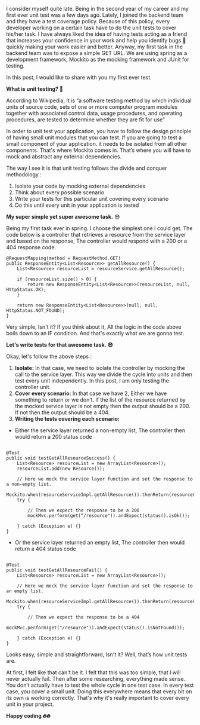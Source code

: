 I consider myself quite late. Being in the second year of my career and my first ever unit test was a few days ago. Lately, I joined the backend team and they have a test coverage policy. Because of this policy, every developer working on a certain task have to do the unit tests to cover his/her task. I have always liked the idea of having tests acting as a friend that increases your confidence in your work and help you identify bugs 🐞 quickly making your work easier and better. Anyway, my first task in the backend team was to expose a simple GET URL. We are using spring as a development framework, Mockito as the mocking framework and JUnit for testing.

In this post, I would like to share with you my first ever test.

**What is unit testing? 🤔**

According to Wikipedia, It is “a software testing method by which individual units of source code, sets of one or more computer program modules together with associated control data, usage procedures, and operating procedures, are tested to determine whether they are fit for use”

In order to unit test your application, you have to follow the design principle of having small unit modules that you can test. If you are going to test a small component of your application. it needs to be isolated from all other components. That's where Mockito comes in. That’s where you will have to mock and abstract any external dependencies.

The way I see it is that unit testing follows the divide and conquer methodology :

1. Isolate your code by mocking external dependencies
2. Think about every possible scenario
3. Write your tests for this particular unit covering every scenario
4. Do this until every unit in your application is tested

**My super simple yet super awesome task.** 😎

Being my first task ever in spring. I choose the simplest one I could get. The code below is a controller that retrieves a resource from the service layer and based on the response, The controller would respond with a 200 or a 404 response code.

```
@RequestMapping(method = RequestMethod.GET)
public ResponseEntity<List<Resource>> getAllResource() {
    List<Resource> resourceList = resourceService.getAllResource();

    if (resourceList.size() > 0) {
        return new ResponseEntity<List<Resource>>(resourceList, null, HttpStatus.OK);
    }

    return new ResponseEntity<List<Resource>>(null, null, HttpStatus.NOT_FOUND);
}
```

Very simple, Isn't it? If you think about it, All the logic in the code above boils down to an IF condition. And that's exactly what we are gonna test.

**Let's write tests for that awesome task. 😎**

Okay, let's follow the above steps :

1. **Isolate:** In that case, we need to isolate the controller by mocking the call to the service layer. This way we divide the cycle into units and then test every unit independently. In this post, I am only testing the controller unit.
2. **Cover every scenario:** In that case we have 2, Either we have something to return or we don’t. If the list of the resource returned by the mocked service layer is not empty then the output should be a 200. If not then the output should be a 404.
3. **Writing the tests covering each scenario:**

- Either the service layer returned a non-empty list, The controller then would return a 200 status code

```

@Test
public void testGetAllResourceSuccess() {
    List<Resource> resourceList = new ArrayList<Resource>();
    resourceList.add(new Resource());

    // Here we mock the service layer function and set the response to a non-empty list.
    Mockito.when(resourceServiceImpl.getAllResource()).thenReturn(resourceList);
    try {

        // Then we expect the response to be a 200
        mockMvc.perform(get(“/resource")).andExpect(status().isOk());

    } catch (Exception e) {}
}

```

- Or the service layer returned an empty list, The controller then would return a 404 status code

```

@Test
public void testGetAllResourceFail() {
    List<Resource> resourceList = new ArrayList<Resource>();

    // Here we mock the service layer function and set the response to an empty list.
    Mockito.when(resourceServiceImpl.getAllResource()).thenReturn(resourceList);
    try {

        // Then we expect the response to be a 404
        mockMvc.perform(get("/resource")).andExpect(status().isNotFound());

    } catch (Exception e) {}
}

```

Looks easy, simple and straightforward, Isn't it? Well, that’s how unit tests are.

At first, I felt like that can't be it. I felt that this was too simple, that I will never actually fail. Then after some researching, everything made sense. You don’t actually have to test the whole cycle in one test case. In every test case, you cover a small unit. Doing this everywhere means that every bit on its own is working correctly. That's why it's really important to cover every unit in your project.

**Happy coding 🔥🔥**
